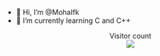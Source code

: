 - 👋 Hi, I’m @MohaIfk
- 🌱 I’m currently learning C and C++

<p align="center"> 
  Visitor count<br>
  <img src="https://profile-counter.glitch.me/MohaIfk/count.svg" />
</p>
